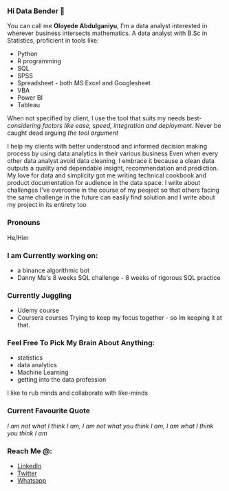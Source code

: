 ### Hi Data Bender 👋

<!--
**noble-g/noble-g** is a ✨ _special_ ✨ repository because its `README.md` (this file) appears on your GitHub profile.

Here are some ideas to get you started:

- 🔭 I’m currently working on ...
- 🌱 I’m currently learning ...
- 👯 I’m looking to collaborate on ...
- 🤔 I’m looking for help with ...
- 💬 Ask me about ...
- 📫 How to reach me: ...
- 😄 Pronouns: ...
- ⚡ Fun fact: ...
-->

You can call me **Oloyede Abdulganiyu**, I'm a data analyst interested in wherever business intersects mathematics. A data analyst with B.Sc in Statistics, proficient in tools like:
* Python
* R programming
* SQL
* SPSS
* Spreadsheet - both MS Excel and Googlesheet
* VBA
* Power BI
* Tableau

When not specified by client, I use the tool that suits my needs best- _considering factors like ease, speed, integration and deployment_. Never be caught dead arguing _the tool argument_

I help my clients with better understood and informed decision making process by using data analytics in their various business
Even when every other data analyst avoid data cleaning, I embrace it because a clean data outputs a quality and dependable insight, recommendation and prediction.
My love for data and simplicity got me writing technical cookbook and product documentation for audience in the data space.
I write about challenges I've overcome in the course of my peoject so that others facing the same challenge in the future can easily find solution and I write about my project in its entirety too 

### Pronouns
He/Him

### I am Currently working on:
* a binance algorithmic bot
* Danny Ma's 8 weeks SQL challenge - 8 weeks of rigorous SQL practice

### Currently Juggling 
* Udemy course
* Coursera courses
Trying to keep my focus together - so Im keeping it at that.
 
### Feel Free To Pick My Brain About Anything:
* statistics 
* data analytics
* Machine Learning
* getting into the data profession

I like to rub minds and collaborate with like-minds

### Current Favourite Quote
_I am not what I think I am, I am not what you think I am, I am what I think you think I am_

### Reach Me @:
* [LinkedIn](https://www.linkedin.com/in/oloyede-abdulganiyu-420785214)
* [Twitter](https://twitter.com/NobleGee6?t=3OiaIJJ8Iu__0VaIYkL3Hg&s=09)
* [Whatsapp](wa.link/keftwj)
<!--* [Portfolio]()
* [medium]()
* [Email](mailto:noblegee4@gmail.com?body=Hello%20Abdulganiyu%2C%0D%0AI%20am%20_____________%0D%0AGot%20your%20mail%20from%20your%20github%20page%20and%20I%20thought%20to%20message%20you.%0D%0A)
* [Whatsapp](wa.link/keftwj)



include dope GIFs, pictures and Icons-->
